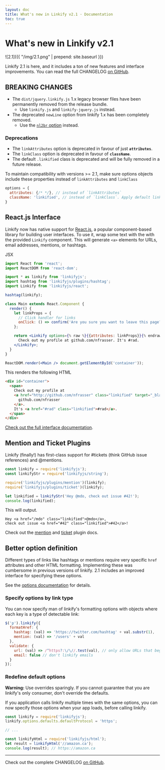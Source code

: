 ```yaml
---
layout: doc
title: What's new in Linkify v2.1 · Documentation
toc: true
---
```


# What's new in Linkify v2.1

![2.1]({{ "/img/2.1.png" | prepend: site.baseurl }})

Linkify 2.1 is here, and it includes a ton of new features and interface
improvements. You can read the full CHANGELOG [on GitHub](https://github.com/SoapBox/linkifyjs/blob/master/CHANGELOG.md#2.1.0).

## BREAKING CHANGES

* The `dist/jquery.linkify.js` 1.x legacy browser files have been permanently
removed from the release bundle.
  * Use `linkify.js` and `linkify-jquery.js` instead.
* The deprecated `newLine` option from linkify 1.x has been completely removed.
  * Use the [`nl2br` option](options.html#nl2br) instead.

### Deprecations

* The `linkAttributes` option is deprecated in favour of just **`attributes`**.
* The `linkClass` option is deprecated in favour of **`className`**.
* The default `.linkified` class is deprecated and will be fully removed
in a future release.

To maintain compatibility with versions >= 2.1, make sure options objects
include these properties instead of `linkAttributes` and `linkClass`

```js
options = {
  attributes: {/* */}, // instead of `linkAttributes`
  className: 'linkified', // instead of `linkClass`. Apply default linkClass
}
```

## React.js Interface

Linkify now has native support for
[React.js](https://facebook.github.io/react/), a popular component-based library
for building user interfaces. To use it, wrap some text with the with the
provided `Linkify` component. This will generate `<a>` elements for URLs, email
addresses, mentions, or hashtags.

JSX

```jsx
import React from 'react';
import ReactDOM from 'react-dom';

import * as linkify from 'linkifyjs';
import hashtag from 'linkifyjs/plugins/hashtag';
import Linkify from 'linkifyjs/react';

hashtag(linkify);

class Main extends React.Component {
  render() {
    let linkProps = {
      // Click handler for links
      onClick: () => confirm('Are you sure you want to leave this page?')
    };

    return <Linkify options={% raw %}{{attributes: linkProps}}{% endraw %}>
      Check out my profile at github.com/nfrasser. It's #rad.
    </Linkify>;
  }
}

ReactDOM.render(<Main /> document.getElementById('container'));
```

This renders the following HTML

```html
<div id="container">
  <span>
    Check out my profile at
    <a href="http://github.com/nfrasser" class="linkified" target="_blank">
      github.com/nfrasser
    </a>.
    It's <a href="#rad" class="linkified">#rad</a>.
  </span>
</div>
```

[Check out the full interface documentation](linkify-react.html).

## Mention and Ticket Plugins

Linkify (finally!) has first-class support for #tickets (think GitHub issue
references) and @mentions.

```js
const linkify = require('linkifyjs');
const linkifyStr = require('linkifyjs/string');

require('linkifyjs/plugins/mention')(linkify);
require('linkifyjs/plugins/ticket')(linkify);

let linkified = linkifyStr('Hey @mdo, check out issue #42!');
console.log(linkified);
```

This will output.

```
Hey <a href="/mdo" class="linkified">@mdo</a>,
check out issue <a href="#42" class="linkified">#42</a>!
```

Check out the [mention](plugin-mention.html) and [ticket](plugin-ticket.html)
plugin docs.

## Better option definition

Different types of links like hashtags or mentions require very specific `href`
attributes and other HTML formatting. Implementing these was cumbersome in
previous versions of linkify. 2.1 includes an improved interface for specifying
these options.

See the [options documentation](options.html) for details.

### Specify options by link type

You can now specify man of linkify's formatting options with objects where each
key is a type of detectable link:

```js
$('p').linkify({
  formatHref: {
    hashtag: (val) => 'https://twitter.com/hashtag' + val.substr(1),
    mention: (val) => '/users' + val
  },
  validate: {
    url: (val) => /^https?:\/\//.test(val), // only allow URLs that begin with a protocol
    email: false // don't linkify emails
  }
});
```

### Redefine default options

<div class="alert alert-warning">
  <strong>Warning:</strong> Use overrides sparingly. If you cannot guarantee that
  you are linkify's only consumer, don't override the defaults.
</div>

If you application calls linkify multiple times with the same options, you
can now specify those options when your app loads, before calling linkify.

```js
const linkify = require('linkifyjs');
linkify.options.defaults.defaultProtocol = 'https';

// ...

const linkifyHtml = require('linkifyjs/html');
let result = linkifyHtml('//amazon.ca');
console.log(result); // https://amazon.ca
```


***

Check out the complete CHANGELOG [on
GitHub](https://github.com/SoapBox/linkifyjs/blob/master/CHANGELOG.md#2.1.0).

<script>localStorage && localStorage.setItem('linkify_seen_announcement_2_1', 'true');</script>
